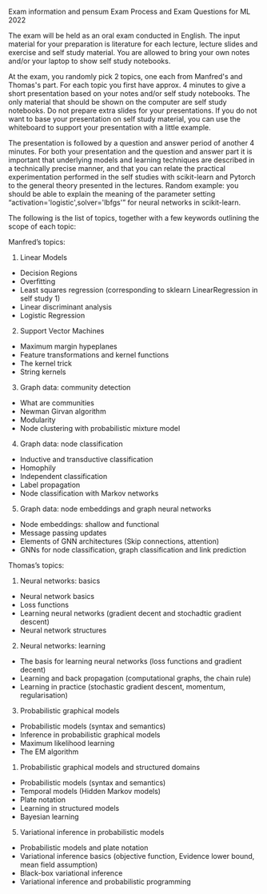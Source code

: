 
Exam information and pensum
Exam Process and Exam Questions for ML 2022

The exam will be held as an oral exam conducted in English. The input material for your preparation is literature for each lecture, lecture slides and exercise and self study material. You are allowed to bring your own notes and/or your laptop to show self study notebooks.

At the exam, you randomly pick 2 topics, one each from Manfred's and Thomas's part.  For each topic you first have approx. 4 minutes to give a short presentation based on your notes and/or self study notebooks. The only material that should be shown on the computer are self study notebooks. Do not prepare extra slides for your presentations. If you do not want to base your presentation on self study material, you can use the whiteboard to support your presentation with a little example.

The presentation is followed by a question and answer period of another 4 minutes. For both your presentation and the question and answer part it is important that underlying models and learning techniques are described in a technically precise manner, and that you can relate the practical experimentation performed in the self studies with scikit-learn and Pytorch to the general theory presented in the lectures. Random example: you should be able to explain the meaning of the parameter setting “activation='logistic',solver='lbfgs'” for neural networks in scikit-learn.

The following is the list of topics, together with a few keywords outlining the scope of each topic:

Manfred’s topics:

1. Linear Models

- Decision Regions
- Overfitting
- Least squares regression (corresponding to sklearn LinearRegression in self study 1)
- Linear discriminant analysis
- Logistic Regression

2. Support Vector Machines

- Maximum margin hypeplanes
- Feature transformations and kernel functions
- The kernel trick
- String kernels

3. Graph data: community detection

- What are communities
- Newman Girvan algorithm
- Modularity
- Node clustering with probabilistic mixture model

4. Graph data: node classification

- Inductive and transductive classification
- Homophily
- Independent classification
- Label propagation
- Node classification with Markov networks

5. Graph data: node embeddings and graph neural networks

- Node embeddings: shallow and functional
- Message passing updates
- Elements of GNN architectures (Skip connections, attention)
- GNNs for node classification, graph classification and link prediction

Thomas’s topics:

1. Neural networks: basics

- Neural network basics
- Loss functions
- Learning neural networks (gradient decent and stochadtic gradient descent)
- Neural network structures


2. Neural networks: learning

- The basis for learning neural networks (loss functions and gradient decent)
- Learning and back propagation (computational graphs, the chain rule)
- Learning in practice (stochastic gradient descent, momentum, regularisation)


3. Probabilistic graphical models

- Probabilistic models (syntax and semantics)
- Inference in probabilistic graphical models
- Maximum likelihood learning
- The EM algorithm 


1. Probabilistic graphical models and structured domains

-  Probabilistic models (syntax and semantics)
-  Temporal models (Hidden Markov models)
-  Plate notation
-  Learning in structured models
-  Bayesian learning


5. Variational inference in probabilistic models

-   Probabilistic models and plate notation
-   Variational inference basics (objective function, Evidence lower bound, mean field assumption)   
-   Black-box variational inference
-   Variational inference and probabilistic programming